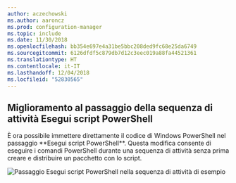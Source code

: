 ```yaml
---
author: aczechowski
ms.author: aaroncz
ms.prod: configuration-manager
ms.topic: include
ms.date: 11/30/2018
ms.openlocfilehash: bb354e697e4a31be5bbc208ded9fc68e25da6749
ms.sourcegitcommit: 6126dfdf5c879db7d12c3eec019a88fa44521361
ms.translationtype: HT
ms.contentlocale: it-IT
ms.lasthandoff: 12/04/2018
ms.locfileid: "52830565"
---
```

## <a name="bkmk_posh"></a> Miglioramento al passaggio della sequenza di attività Esegui script PowerShell
<!--1359389--> È ora possibile immettere direttamente il codice di Windows PowerShell nel passaggio **Esegui script PowerShell**. Questa modifica consente di eseguire i comandi PowerShell durante una sequenza di attività senza prima creare e distribuire un pacchetto con lo script.

![Passaggio Esegui script PowerShell nella sequenza di attività di esempio](../../media/1359389-powershell-ts-step.png)


